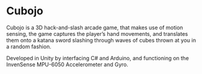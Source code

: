 # Cubojo

Cubojo is a 3D hack-and-slash arcade game, that makes use of motion sensing, the game captures the player’s hand movements, and translates them onto a katana sword slashing through waves of cubes thrown at you in a random fashion.

<blockquote class="imgur-embed-pub" lang="en" data-id="a/DtsvKQb"><a href="//imgur.com/DtsvKQb"></a></blockquote><script async src="//s.imgur.com/min/embed.js" charset="utf-8"></script>

Developed in Unity by interfacing C# and Arduino, and functioning on the InvenSense MPU-6050 Accelerometer and Gyro.
